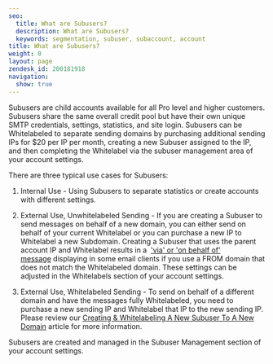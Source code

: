 ```yaml
---
seo:
  title: What are Subusers?
  description: What are Subusers?
  keywords: segmentation, subuser, subaccount, account
title: What are Subusers?
weight: 0
layout: page
zendesk_id: 200181918
navigation:
  show: true
---
```


Subusers are child accounts available for all Pro&nbsp;level and higher customers. Subusers share the same overall credit pool but have their own unique SMTP credentials, settings, statistics, and site login. Subusers can be Whitelabeled to separate sending domains by purchasing additional sending IPs for $20 per IP per month, creating a new Subuser assigned to the IP, and then completing the Whitelabel&nbsp;via the subuser management area of your account settings.

There are three typical use cases for Subusers:

1. Internal Use - Using Subusers to separate statistics or create accounts with different settings.&nbsp;

2. External Use, Unwhitelabeled Sending - If you are creating a Subuser to send messages on behalf of a new domain, you can either send on behalf of your current Whitelabel or you can purchase a new IP to Whitelabel a new Subdomain. Creating a Subuser that uses the parent account IP and Whitelabel results in a&nbsp; ['via' or 'on behalf of' message](http://support.sendgrid.com/entries/21297991-my-emails-are-displaying-as-on-behalf-of-or-via-in-some-mail-clients)&nbsp;displaying in some email clients if you use a FROM domain that does not match the Whitelabeled domain.&nbsp;These settings can be adjusted in the Whitelabels section of your account settings.

3. External Use, Whitelabeled Sending - To send on behalf of a different domain and have the messages fully Whitelabeled, you need to purchase a new sending IP and Whitelabel that IP to the new sending IP. Please review our [Creating & Whitelabeling A New Subuser To A New Domain](http://support.sendgrid.com/entries/21758936-creating-whitelabeling-a-subuser-to-a-new-sending-domain) article for more information.

Subusers are created and managed in the Subuser Management section of your account settings.

